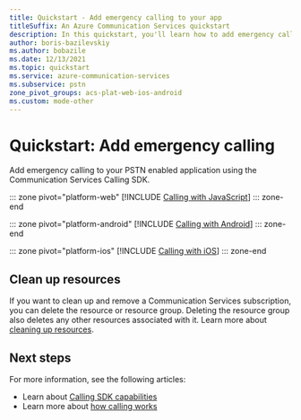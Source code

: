 ```yaml
---
title: Quickstart - Add emergency calling to your app
titleSuffix: An Azure Communication Services quickstart
description: In this quickstart, you'll learn how to add emergency calling to your app using Azure Communication Services.
author: boris-bazilevskiy
ms.author: bobazile
ms.date: 12/13/2021
ms.topic: quickstart
ms.service: azure-communication-services
ms.subservice: pstn
zone_pivot_groups: acs-plat-web-ios-android
ms.custom: mode-other
---
```


# Quickstart: Add emergency calling

Add emergency calling to your PSTN enabled application using the Communication Services Calling SDK.

::: zone pivot="platform-web"
[!INCLUDE [Calling with JavaScript](./includes/emergency-calling-javascript.md)]
::: zone-end

::: zone pivot="platform-android"
[!INCLUDE [Calling with Android](./includes/emergency-calling-android.md)]
::: zone-end

::: zone pivot="platform-ios"
[!INCLUDE [Calling with iOS](./includes/emergency-calling-ios.md)]
::: zone-end

## Clean up resources

If you want to clean up and remove a Communication Services subscription, you can delete the resource or resource group. Deleting the resource group also deletes any other resources associated with it. Learn more about [cleaning up resources](../create-communication-resource.md#clean-up-resources).

## Next steps

For more information, see the following articles:

- Learn about [Calling SDK capabilities](../voice-video-calling/getting-started-with-calling.md)
- Learn more about [how calling works](../../concepts/voice-video-calling/about-call-types.md)
